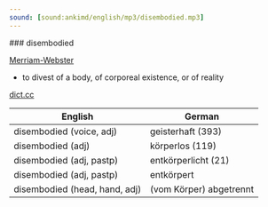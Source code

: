 ```yaml
---
sound: [sound:ankimd/english/mp3/disembodied.mp3]
---
```


\### disembodied

[Merriam-Webster](https://www.merriam-webster.com/dictionary/disembodied)

- to divest of a body, of corporeal existence, or of reality

[dict.cc](https://www.dict.cc/disembodied)

| English        | German       |
| -------------- | ------------ |
| disembodied (voice, adj) | geisterhaft (393) |
| disembodied (adj) | körperlos (119) |
| disembodied (adj, pastp) | entkörperlicht (21) |
| disembodied (adj, pastp) | entkörpert |
| disembodied (head, hand, adj) | (vom Körper) abgetrennt |
